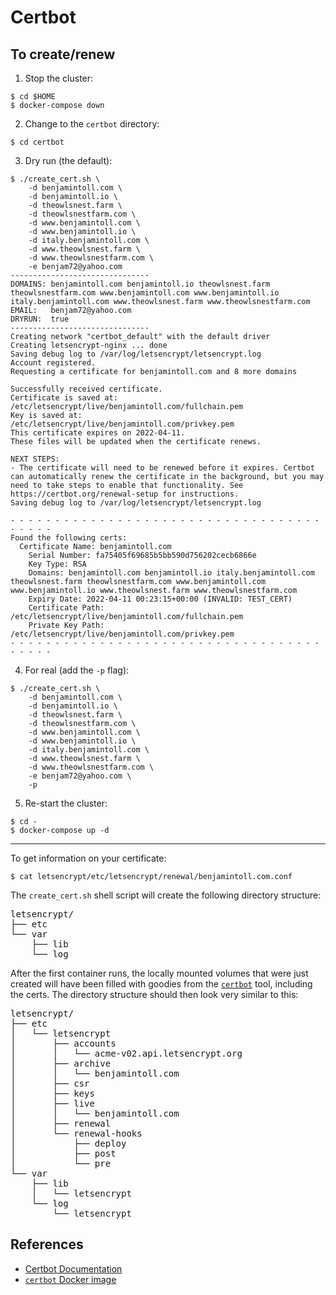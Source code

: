 # Certbot

## To create/renew

1. Stop the cluster:

```
$ cd $HOME
$ docker-compose down
```

2. Change to the `certbot` directory:

```
$ cd certbot
```

3. Dry run (the default):

```
$ ./create_cert.sh \
    -d benjamintoll.com \
    -d benjamintoll.io \
    -d theowlsnest.farm \
    -d theowlsnestfarm.com \
    -d www.benjamintoll.com \
    -d www.benjamintoll.io \
    -d italy.benjamintoll.com \
    -d www.theowlsnest.farm \
    -d www.theowlsnestfarm.com \
    -e benjam72@yahoo.com
-------------------------------
DOMAINS: benjamintoll.com benjamintoll.io theowlsnest.farm theowlsnestfarm.com www.benjamintoll.com www.benjamintoll.io italy.benjamintoll.com www.theowlsnest.farm www.theowlsnestfarm.com
EMAIL:   benjam72@yahoo.com
DRYRUN:  true
-------------------------------
Creating network "certbot_default" with the default driver
Creating letsencrypt-nginx ... done
Saving debug log to /var/log/letsencrypt/letsencrypt.log
Account registered.
Requesting a certificate for benjamintoll.com and 8 more domains

Successfully received certificate.
Certificate is saved at: /etc/letsencrypt/live/benjamintoll.com/fullchain.pem
Key is saved at:         /etc/letsencrypt/live/benjamintoll.com/privkey.pem
This certificate expires on 2022-04-11.
These files will be updated when the certificate renews.

NEXT STEPS:
- The certificate will need to be renewed before it expires. Certbot can automatically renew the certificate in the background, but you may need to take steps to enable that functionality. See https://certbot.org/renewal-setup for instructions.
Saving debug log to /var/log/letsencrypt/letsencrypt.log

- - - - - - - - - - - - - - - - - - - - - - - - - - - - - - - - - - - - - - - -
Found the following certs:
  Certificate Name: benjamintoll.com
    Serial Number: fa75405f69685b5bb590d756202cecb6866e
    Key Type: RSA
    Domains: benjamintoll.com benjamintoll.io italy.benjamintoll.com theowlsnest.farm theowlsnestfarm.com www.benjamintoll.com www.benjamintoll.io www.theowlsnest.farm www.theowlsnestfarm.com
    Expiry Date: 2022-04-11 00:23:15+00:00 (INVALID: TEST_CERT)
    Certificate Path: /etc/letsencrypt/live/benjamintoll.com/fullchain.pem
    Private Key Path: /etc/letsencrypt/live/benjamintoll.com/privkey.pem
- - - - - - - - - - - - - - - - - - - - - - - - - - - - - - - - - - - - - - - -
```

4. For real (add the `-p` flag):

```
$ ./create_cert.sh \
    -d benjamintoll.com \
    -d benjamintoll.io \
    -d theowlsnest.farm \
    -d theowlsnestfarm.com \
    -d www.benjamintoll.com \
    -d www.benjamintoll.io \
    -d italy.benjamintoll.com \
    -d www.theowlsnest.farm \
    -d www.theowlsnestfarm.com \
    -e benjam72@yahoo.com \
    -p
```

5. Re-start the cluster:

```
$ cd -
$ docker-compose up -d
```

---

To get information on your certificate:

```
$ cat letsencrypt/etc/letsencrypt/renewal/benjamintoll.com.conf
```

The `create_cert.sh` shell script will create the following directory structure:

<pre class="math">
letsencrypt/
├── etc
└── var
    ├── lib
    └── log
</pre>

After the first container runs, the locally mounted volumes that were just created will have been filled with goodies from the [`certbot`] tool, including the certs.  The directory structure should then look very similar to this:

<pre class="math">
letsencrypt/
├── etc
│   └── letsencrypt
│       ├── accounts
│       │   └── acme-v02.api.letsencrypt.org
│       ├── archive
│       │   └── benjamintoll.com
│       ├── csr
│       ├── keys
│       ├── live
│       │   └── benjamintoll.com
│       ├── renewal
│       └── renewal-hooks
│           ├── deploy
│           ├── post
│           └── pre
└── var
    ├── lib
    │   └── letsencrypt
    └── log
        └── letsencrypt
</pre>

## References

- [Certbot Documentation](https://certbot.eff.org/docs/)
- [`certbot` Docker image](https://hub.docker.com/r/certbot/certbot/)

[`certbot`]: https://certbot.eff.org/

